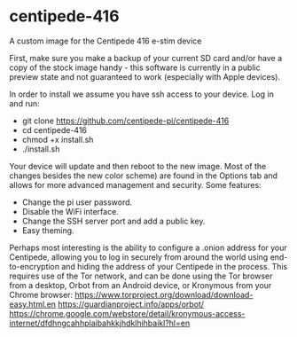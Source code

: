# centipede-416
A custom image for the Centipede 416 e-stim device

First, make sure you make a backup of your current SD card and/or have a copy of the stock image handy - this software is currently in
a public preview state and not guaranteed to work (especially with Apple devices).

In order to install we assume you have ssh access to your device. Log in and run:

 * git clone https://github.com/centipede-pi/centipede-416
 * cd centipede-416
 * chmod +x install.sh
 * ./install.sh
  
Your device will update and then reboot to the new image. Most of the changes besides the new color scheme) are found in the Options tab
and allows for more advanced management and security. Some features:

* Change the pi user password.
* Disable the WiFi interface.
* Change the SSH server port and add a public key.
* Easy theming.

Perhaps most interesting is the ability to configure a .onion address for your Centipede, allowing you to log in securely from around 
the world using end-to-encryption and hiding the address of your Centipede in the process. This requires use of the Tor network, and
can be done using the Tor browser from a desktop, Orbot from an Android device, or Kronymous from your Chrome browser:
https://www.torproject.org/download/download-easy.html.en
https://guardianproject.info/apps/orbot/
https://chrome.google.com/webstore/detail/kronymous-access-internet/dfdhngcahhplaibahkkjhdklhihbaikl?hl=en
